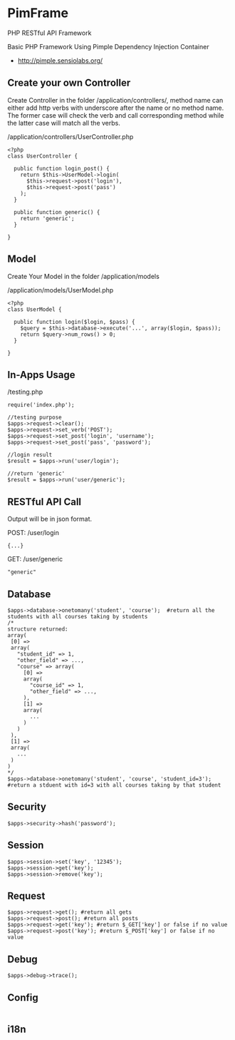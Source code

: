 PimFrame
========
PHP RESTful API Framework

Basic PHP Framework Using Pimple Dependency Injection Container

+ http://pimple.sensiolabs.org/

Create your own Controller
------

Create Controller in the folder /application/controllers/, method name can either add http verbs with underscore after the name or no method name. The former case will check the verb and call corresponding method while the latter case will match all the verbs.

/application/controllers/UserController.php
```
<?php
class UserController {

  public function login_post() {
    return $this->UserModel->login(
      $this->request->post('login'),
      $this->request->post('pass')
    );
  }
  
  public function generic() {
    return 'generic';
  }

}
```

Model
------

Create Your Model in the folder /application/models

/application/models/UserModel.php
```
<?php
class UserModel {

  public function login($login, $pass) {
    $query = $this->database->execute('...', array($login, $pass));
    return $query->num_rows() > 0;
  }

}
```

In-Apps Usage
------

/testing.php
```
require('index.php');

//testing purpose
$apps->request->clear();
$apps->request->set_verb('POST');
$apps->request->set_post('login', 'username');
$apps->request->set_post('pass', 'password');

//login result
$result = $apps->run('user/login');

//return 'generic'
$result = $apps->run('user/generic');
```

RESTful API Call
------

Output will be in json format.

POST: /user/login
```
{...}
```

GET: /user/generic
```
"generic"
```

Database
------

```
$apps->database->onetomany('student', 'course');  #return all the students with all courses taking by students
/*
structure returned:
array(
 [0] =>
 array(
   "student_id" => 1,
   "other_field" => ...,
   "course" => array(
     [0] =>
     array(
       "course_id" => 1,
       "other_field" => ...,
     ),
     [1] =>
     array(
       ...
     )
   )
 ),
 [1] =>
 array(
   ...
 )
)
*/
$apps->database->onetomany('student', 'course', 'student_id=3'); #return a stduent with id=3 with all courses taking by that student
```

Security
------

```
$apps->security->hash('password');
```

Session
------

```
$apps->session->set('key', '12345');
$apps->session->get('key');
$apps->session->remove('key');
```

Request
------

```
$apps->request->get(); #return all gets
$apps->request->post(); #return all posts
$apps->request->get('key'); #return $_GET['key'] or false if no value
$apps->request->post('key'); #return $_POST['key'] or false if no value
```

Debug
------

```
$apps->debug->trace();
```

Config
------

```
```

i18n
------

```
```
